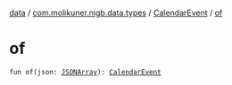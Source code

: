 [data](../../index.md) / [com.molikuner.nigb.data.types](../index.md) / [CalendarEvent](index.md) / [of](./of.md)

# of

`fun of(json: `[`JSONArray`](https://developer.android.com/reference/org/json/JSONArray.html)`): `[`CalendarEvent`](index.md)